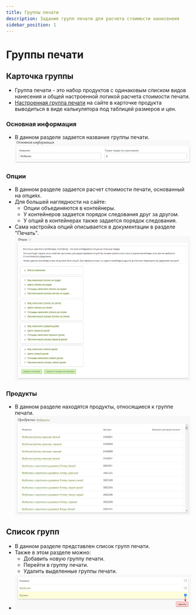 ```yaml
---
title: Группы печати
description: Задание групп печати для расчета стоимости нанесенеия
sidebar_position: 1
---
```


# Группы печати
## Карточка группы
* Группа печати - это набор продуктов с одинаковым списком видов нанесения и общей настроенной логикой расчета стоимости печати.
* [Настроенная группа печати](/calculators/gift)  на сайте в карточке продукта выводиться в виде калькулятора под таблицей размеров и цен.

### Основная информация
* В данном разделе задается название группы печати.
![](../_media/gift/gift17.png)

### Опции
* В данном разделе задается расчет стоимости печати, основанный на опциях.  
* Для большей наглядности на сайте:
    + Опции объединяются в контейнеры.
    + У контейнеров задается порядок следования друг за другом.
    + У опций в контейнерах также задается порядок следования. 
* Сама настройка опций описывается в документации в разделе "Печать".
![](../_media/gift/gift18.png)

### Продукты
* В данном разделе находятся продукты, относящиеся к группе печати.
![](../_media/gift/gift19.png)

## Список групп
* В данном разделе представлен список групп печати.
* Также в этом разделе можно:
    + Добавить новую группу печати.
    + Перейти в группу печати.
    + Удалить выделенные группы печати.
* ![](../_media/gift/gift16.png)